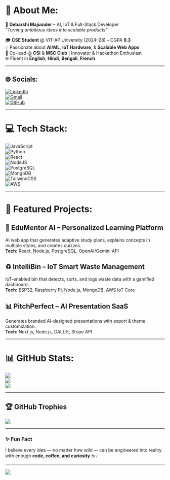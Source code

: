 # 💫 About Me:
🚀 **Debarshi Majumder** – AI, IoT & Full-Stack Developer  
*"Turning ambitious ideas into scalable products"*  

🎓 **CSE Student** @ VIT-AP University (2024–28) – CGPA **9.3**  
💡 Passionate about **AI/ML**, **IoT Hardware**, & **Scalable Web Apps**  
🤝 Co-lead @ **CSI** & **MSC Club** | Innovator & Hackathon Enthusiast  
🌐 Fluent in **English**, **Hindi**, **Bengali**, **French**  

---

## 🌐 Socials:
[![LinkedIn](https://img.shields.io/badge/LinkedIn-%230077B5.svg?logo=linkedin&logoColor=white)](https://www.linkedin.com/in/debarshi-majumder-661343321/)  
[![Gmail](https://img.shields.io/badge/Email-D14836?logo=gmail&logoColor=white)](mailto:debarshimajumder.dev@gmail.com)  
[![GitHub](https://img.shields.io/badge/GitHub-%23121011.svg?logo=github&logoColor=white)](https://github.com/Neel-stack-deb)  

---

# 💻 Tech Stack:
![JavaScript](https://img.shields.io/badge/javascript-%23323330.svg?style=for-the-badge&logo=javascript&logoColor=%23F7DF1E)  
![Python](https://img.shields.io/badge/python-3670A0?style=for-the-badge&logo=python&logoColor=ffdd54)  
![React](https://img.shields.io/badge/react-%2320232a.svg?style=for-the-badge&logo=react&logoColor=%2361DAFB)  
![NodeJS](https://img.shields.io/badge/node.js-6DA55F?style=for-the-badge&logo=node.js&logoColor=white)  
![PostgreSQL](https://img.shields.io/badge/postgresql-%23316192.svg?style=for-the-badge&logo=postgresql&logoColor=white)  
![MongoDB](https://img.shields.io/badge/MongoDB-%234ea94b.svg?style=for-the-badge&logo=mongodb&logoColor=white)  
![TailwindCSS](https://img.shields.io/badge/tailwindcss-%2338B2AC.svg?style=for-the-badge&logo=tailwind-css&logoColor=white)  
![AWS](https://img.shields.io/badge/AWS-%23FF9900.svg?style=for-the-badge&logo=amazon-aws&logoColor=white)  

---

# 📂 Featured Projects:
## 🧠 EduMentor AI – Personalized Learning Platform  
AI web app that generates adaptive study plans, explains concepts in multiple styles, and creates quizzes.  
**Tech:** React, Node.js, PostgreSQL, OpenAI/Gemini API  

## ♻ IntelliBin – IoT Smart Waste Management  
IoT-enabled bin that detects, sorts, and logs waste data with a gamified dashboard.  
**Tech:** ESP32, Raspberry Pi, Node.js, MongoDB, AWS IoT Core  

## 📊 PitchPerfect – AI Presentation SaaS  
Generates branded AI-designed presentations with export & theme customization.  
**Tech:** Next.js, Node.js, DALL·E, Stripe API  

---

# 📊 GitHub Stats:
![](https://github-readme-stats.vercel.app/api?username=Neel-stack-deb&theme=radical&hide_border=false&include_all_commits=false&count_private=false)  
![](https://github-readme-streak-stats.herokuapp.com/?user=Neel-stack-deb&theme=radical&hide_border=false)  
![](https://github-readme-stats.vercel.app/api/top-langs/?username=Neel-stack-deb&theme=radical&hide_border=false&include_all_commits=false&count_private=false&layout=compact)  

---

## 🏆 GitHub Trophies
![](https://github-profile-trophy.vercel.app/?username=Neel-stack-deb&theme=radical&no-frame=false&no-bg=false&margin-w=4)  

---

### ✨ Fun Fact  
I believe every idea — no matter how wild — can be engineered into reality with enough **code, coffee, and curiosity** ☕💡  

---
[![](https://visitcount.itsvg.in/api?id=Neel-stack-deb&icon=0&color=0)](https://visitcount.itsvg.in)
